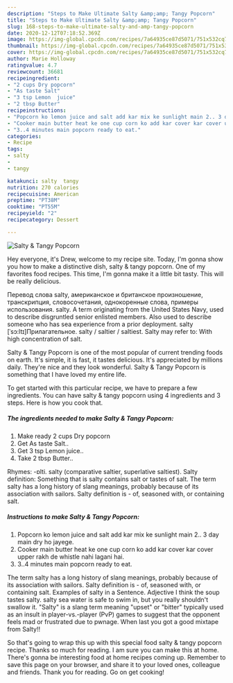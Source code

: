 ```yaml
---
description: "Steps to Make Ultimate Salty &amp;amp; Tangy Popcorn"
title: "Steps to Make Ultimate Salty &amp;amp; Tangy Popcorn"
slug: 168-steps-to-make-ultimate-salty-and-amp-tangy-popcorn
date: 2020-12-12T07:18:52.369Z
image: https://img-global.cpcdn.com/recipes/7a64935ce87d5071/751x532cq70/salty-tangy-popcorn-recipe-main-photo.jpg
thumbnail: https://img-global.cpcdn.com/recipes/7a64935ce87d5071/751x532cq70/salty-tangy-popcorn-recipe-main-photo.jpg
cover: https://img-global.cpcdn.com/recipes/7a64935ce87d5071/751x532cq70/salty-tangy-popcorn-recipe-main-photo.jpg
author: Marie Holloway
ratingvalue: 4.7
reviewcount: 36681
recipeingredient:
- "2 cups Dry popcorn"
- "As taste Salt"
- "3 tsp Lemon  juice"
- "2 tbsp Butter"
recipeinstructions:
- "Popcorn ko lemon juice and salt add kar mix ke sunlight main 2.. 3 day main dry ho jayege."
- "Cooker main butter heat ke one cup corn ko add kar cover kar cover upper rakh de whistle nahi lagani hai."
- "3..4 minutes main popcorn ready to eat."
categories:
- Recipe
tags:
- salty
- 
- tangy

katakunci: salty  tangy 
nutrition: 270 calories
recipecuisine: American
preptime: "PT38M"
cooktime: "PT55M"
recipeyield: "2"
recipecategory: Dessert

---
```



![Salty &amp; Tangy Popcorn](https://img-global.cpcdn.com/recipes/7a64935ce87d5071/751x532cq70/salty-tangy-popcorn-recipe-main-photo.jpg)

Hey everyone, it's Drew, welcome to my recipe site. Today, I'm gonna show you how to make a distinctive dish, salty &amp; tangy popcorn. One of my favorites food recipes. This time, I'm gonna make it a little bit tasty. This will be really delicious.

Перевод слова salty, американское и британское произношение, транскрипция, словосочетания, однокоренные слова, примеры использования. salty. A term originating from the United States Navy, used to describe disgruntled senior enlisted members. Also used to describe someone who has sea experience from a prior deployment. salty [ˈsɔ:ltɪ]Прилагательное. salty / saltier / saltiest. Salty may refer to: With high concentration of salt.

Salty &amp; Tangy Popcorn is one of the most popular of current trending foods on earth. It's simple, it is fast, it tastes delicious. It's appreciated by millions daily. They're nice and they look wonderful. Salty &amp; Tangy Popcorn is something that I have loved my entire life.


To get started with this particular recipe, we have to prepare a few ingredients. You can have salty &amp; tangy popcorn using 4 ingredients and 3 steps. Here is how you cook that.

<!--inarticleads1-->

##### The ingredients needed to make Salty &amp; Tangy Popcorn:

1. Make ready 2 cups Dry popcorn
1. Get As taste Salt..
1. Get 3 tsp Lemon  juice..
1. Take 2 tbsp Butter..


Rhymes: -ɒlti. salty (comparative saltier, superlative saltiest). Salty definition: Something that is salty contains salt or tastes of salt. The term salty has a long history of slang meanings, probably because of its association with sailors. Salty definition is - of, seasoned with, or containing salt. 

<!--inarticleads2-->

##### Instructions to make Salty &amp; Tangy Popcorn:

1. Popcorn ko lemon juice and salt add kar mix ke sunlight main 2.. 3 day main dry ho jayege.
1. Cooker main butter heat ke one cup corn ko add kar cover kar cover upper rakh de whistle nahi lagani hai.
1. 3..4 minutes main popcorn ready to eat.


The term salty has a long history of slang meanings, probably because of its association with sailors. Salty definition is - of, seasoned with, or containing salt. Examples of salty in a Sentence. Adjective I think the soup tastes salty. salty sea water is safe to swim in, but you really shouldn&#39;t swallow it. &#34;Salty&#34; is a slang term meaning &#34;upset&#34; or &#34;bitter&#34; typically used as an insult in player-vs.-player (PvP) games to suggest that the opponent feels mad or frustrated due to pwnage. When last you got a good mixtape from Salty!! 

So that's going to wrap this up with this special food salty &amp; tangy popcorn recipe. Thanks so much for reading. I am sure you can make this at home. There's gonna be interesting food at home recipes coming up. Remember to save this page on your browser, and share it to your loved ones, colleague and friends. Thank you for reading. Go on get cooking!
